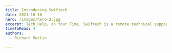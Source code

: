```yaml
---
title: Introducing Swiftech
date: 2021-10-10
hero: /images/hero-2.jpg
excerpt: Tech Help, on Your Time. Swiftech is a remote technical support company dedicated to finding real solutions, just for you.
timeToRead: 4
authors:
  - Richard Martin

---
```


